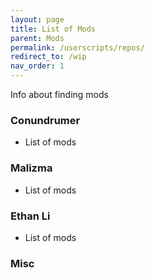 ```yaml
---
layout: page
title: List of Mods
parent: Mods
permalink: /userscripts/repos/
redirect_to: /wip
nav_order: 1
---
```


Info about finding mods

### Conundrumer
- List of mods

### Malizma
- List of mods

### Ethan Li
- List of mods

### Misc